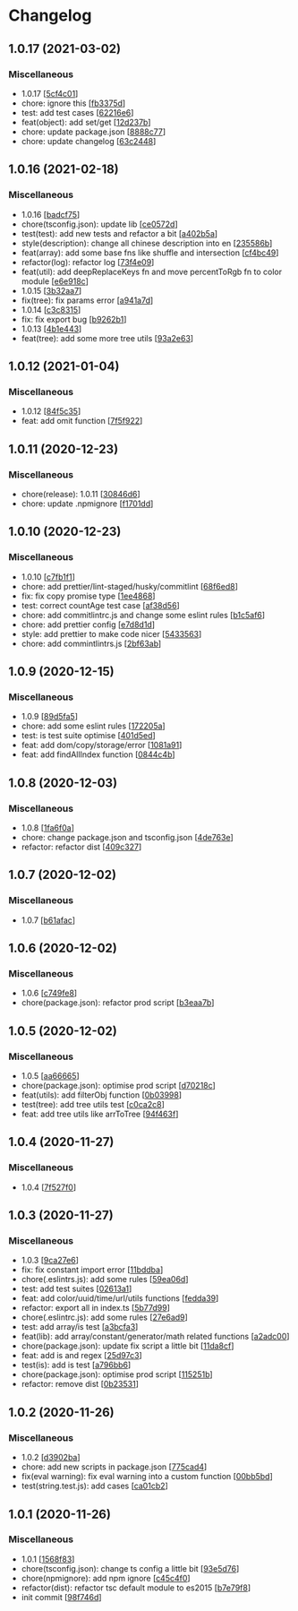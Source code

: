 # Changelog

<a name="1.0.17"></a>
## 1.0.17 (2021-03-02)

### Miscellaneous

-  1.0.17 [[5cf4c01](https://github.com/Zhaocl1997/easy-fns-ts/commit/5cf4c01e5147e3ff7102d228e402a1e85cf94c7a)]
-  chore: ignore this [[fb3375d](https://github.com/Zhaocl1997/easy-fns-ts/commit/fb3375dd3d3fb1112821b1601d79668bb1283bb3)]
-  test: add test cases [[62216e6](https://github.com/Zhaocl1997/easy-fns-ts/commit/62216e619e70888668b1406a1ad216c73174afb0)]
-  feat(object): add set/get [[12d237b](https://github.com/Zhaocl1997/easy-fns-ts/commit/12d237b58e006a3304cdc77422ebe0e7ae78f2be)]
-  chore: update package.json [[8888c77](https://github.com/Zhaocl1997/easy-fns-ts/commit/8888c77d011285d7c0205069f423cb8ce91ad20e)]
-  chore: update changelog [[63c2448](https://github.com/Zhaocl1997/easy-fns-ts/commit/63c24488c08c6bcc61b1e2d301de9379575cfa8a)]


<a name="1.0.16"></a>
## 1.0.16 (2021-02-18)

### Miscellaneous

-  1.0.16 [[badcf75](https://github.com/Zhaocl1997/easy-fns-ts/commit/badcf7596618932008085a78338f4f7940eaf818)]
-  chore(tsconfig.json): update lib [[ce0572d](https://github.com/Zhaocl1997/easy-fns-ts/commit/ce0572d0e8e9c6bed9af4853b70bdb5564cf6af9)]
-  test(test): add new tests and refactor a bit [[a402b5a](https://github.com/Zhaocl1997/easy-fns-ts/commit/a402b5ad9f0feecb5237d1f9ce140814da27ecd3)]
-  style(description): change all chinese description into en [[235586b](https://github.com/Zhaocl1997/easy-fns-ts/commit/235586b6ef213aa14d7c32504a9b41ae1cae8350)]
-  feat(array): add some base fns like shuffle and intersection [[cf4bc49](https://github.com/Zhaocl1997/easy-fns-ts/commit/cf4bc49f0cc621ad981e236626aa05006e58a6f0)]
-  refactor(log): refactor log [[73f4e09](https://github.com/Zhaocl1997/easy-fns-ts/commit/73f4e098288e77d8dd9f1fd7ec73f780e74b4c33)]
-  feat(util): add deepReplaceKeys fn and move percentToRgb fn to color module [[e6e918c](https://github.com/Zhaocl1997/easy-fns-ts/commit/e6e918c4eaceaabe5b54e9d7309a8b4cc3dc2fdd)]
-  1.0.15 [[3b32aa7](https://github.com/Zhaocl1997/easy-fns-ts/commit/3b32aa7f240d7be4816e8c6759bb47d177527192)]
-  fix(tree): fix params error [[a941a7d](https://github.com/Zhaocl1997/easy-fns-ts/commit/a941a7da9f9b3b96e1db044fb08b273ab5e18c60)]
-  1.0.14 [[c3c8315](https://github.com/Zhaocl1997/easy-fns-ts/commit/c3c8315f1061483d388aa55dcde34c1309607cf9)]
-  fix: fix export bug [[b9262b1](https://github.com/Zhaocl1997/easy-fns-ts/commit/b9262b1328a60d7e44eb4fbd84378abd017dc528)]
-  1.0.13 [[4b1e443](https://github.com/Zhaocl1997/easy-fns-ts/commit/4b1e443b77b11590730272b100a6f06ffd7d70ce)]
-  feat(tree): add some more tree utils [[93a2e63](https://github.com/Zhaocl1997/easy-fns-ts/commit/93a2e63a65ce56b56e9ca3d5a90a82d458588022)]


<a name="1.0.12"></a>
## 1.0.12 (2021-01-04)

### Miscellaneous

-  1.0.12 [[84f5c35](https://github.com/Zhaocl1997/easy-fns-ts/commit/84f5c353d788b85ba235806ea43e8fb14964ef74)]
-  feat: add omit function [[7f5f922](https://github.com/Zhaocl1997/easy-fns-ts/commit/7f5f922ad1502b7a20842e796283c6b3e05ca464)]


<a name="1.0.11"></a>
## 1.0.11 (2020-12-23)

### Miscellaneous

-  chore(release): 1.0.11 [[30846d6](https://github.com/Zhaocl1997/easy-fns-ts/commit/30846d61c54ebf73b102bbc205b85e0640c0416b)]
-  chore: update .npmignore [[f1701dd](https://github.com/Zhaocl1997/easy-fns-ts/commit/f1701ddf541fb1d64f3eb9d2fdd8582468d5ed81)]


<a name="1.0.10"></a>
## 1.0.10 (2020-12-23)

### Miscellaneous

-  1.0.10 [[c7fb1f1](https://github.com/Zhaocl1997/easy-fns-ts/commit/c7fb1f164a80b893ae747a2597277cbd9d227d52)]
-  chore: add prettier/lint-staged/husky/commitlint [[68f6ed8](https://github.com/Zhaocl1997/easy-fns-ts/commit/68f6ed8a1c3f3742317df18be9c5cdb51aba5dd6)]
-  fix: fix copy promise type [[1ee4868](https://github.com/Zhaocl1997/easy-fns-ts/commit/1ee48683b5919f65fdc305d22e157d65ba88ea67)]
-  test: correct countAge test case [[af38d56](https://github.com/Zhaocl1997/easy-fns-ts/commit/af38d560b0e9579b5300b9008d3ccd2f1c55d8f7)]
-  chore: add commitlintrc.js and change some eslint rules [[b1c5af6](https://github.com/Zhaocl1997/easy-fns-ts/commit/b1c5af6b935f681c9a672a7158612fba486cd5df)]
-  chore: add prettier config [[e7d8d1d](https://github.com/Zhaocl1997/easy-fns-ts/commit/e7d8d1de323a3027fa173e8e3be44775430e28ee)]
-  style: add prettier to make code nicer [[5433563](https://github.com/Zhaocl1997/easy-fns-ts/commit/5433563f5426a03303696a865d52748e4928e61c)]
-  chore: add commintlintrs.js [[2bf63ab](https://github.com/Zhaocl1997/easy-fns-ts/commit/2bf63abc883ca50714a4f3d6a0d00b41a486f7f3)]


<a name="1.0.9"></a>
## 1.0.9 (2020-12-15)

### Miscellaneous

-  1.0.9 [[89d5fa5](https://github.com/Zhaocl1997/easy-fns-ts/commit/89d5fa5dbd75c22ce980f86788147f907adce798)]
-  chore: add some eslint rules [[172205a](https://github.com/Zhaocl1997/easy-fns-ts/commit/172205a32078999b525d3c64aac0d68670e8cf47)]
-  test: is test suite optimise [[401d5ed](https://github.com/Zhaocl1997/easy-fns-ts/commit/401d5eda89b24a69e7ed6f7c891229f5fadb8305)]
-  feat: add dom/copy/storage/error [[1081a91](https://github.com/Zhaocl1997/easy-fns-ts/commit/1081a9110046c9c9a5f848fc01773ed9baf17830)]
-  feat: add findAllIndex function [[0844c4b](https://github.com/Zhaocl1997/easy-fns-ts/commit/0844c4b8c5c0ca37c5702862c884aeef286f78db)]


<a name="1.0.8"></a>
## 1.0.8 (2020-12-03)

### Miscellaneous

-  1.0.8 [[1fa6f0a](https://github.com/Zhaocl1997/easy-fns-ts/commit/1fa6f0a7179df329b093d73aa12e2c51e5cc4a0b)]
-  chore: change package.json and tsconfig.json [[4de763e](https://github.com/Zhaocl1997/easy-fns-ts/commit/4de763e8c1ac81fa20dc2b07b83887e448ee2087)]
-  refactor: refactor dist [[409c327](https://github.com/Zhaocl1997/easy-fns-ts/commit/409c3270be00270aedc0ac4f538c1e47cea2bccf)]


<a name="1.0.7"></a>
## 1.0.7 (2020-12-02)

### Miscellaneous

-  1.0.7 [[b61afac](https://github.com/Zhaocl1997/easy-fns-ts/commit/b61afac5aae57fb914258a4e5ce2ea23686d6003)]


<a name="1.0.6"></a>
## 1.0.6 (2020-12-02)

### Miscellaneous

-  1.0.6 [[c749fe8](https://github.com/Zhaocl1997/easy-fns-ts/commit/c749fe8d4ab98d6ffa504e9c3a70cf7e64e35f8d)]
-  chore(package.json): refactor prod script [[b3eaa7b](https://github.com/Zhaocl1997/easy-fns-ts/commit/b3eaa7b9a9a34f7888ea713a810972f32ca4dce0)]


<a name="1.0.5"></a>
## 1.0.5 (2020-12-02)

### Miscellaneous

-  1.0.5 [[aa66665](https://github.com/Zhaocl1997/easy-fns-ts/commit/aa66665751d1cee3865a74ec0730389ee487596b)]
-  chore(package.json): optimise prod script [[d70218c](https://github.com/Zhaocl1997/easy-fns-ts/commit/d70218c52c21d76b9ab7756fd852e0d125160d29)]
-  feat(utils): add filterObj function [[0b03998](https://github.com/Zhaocl1997/easy-fns-ts/commit/0b039986bd6c08cf12dedc8af7689f3016308872)]
-  test(tree): add tree utils test [[c0ca2c8](https://github.com/Zhaocl1997/easy-fns-ts/commit/c0ca2c890eed9c0f0113a6529cfae43dc7f69b99)]
-  feat: add tree utils like arrToTree [[94f463f](https://github.com/Zhaocl1997/easy-fns-ts/commit/94f463f767a020fc61dec1585884cf34f353af4a)]


<a name="1.0.4"></a>
## 1.0.4 (2020-11-27)

### Miscellaneous

-  1.0.4 [[7f527f0](https://github.com/Zhaocl1997/easy-fns-ts/commit/7f527f05b1a2982c9c818ef37504bca7ae2b5cbb)]


<a name="1.0.3"></a>
## 1.0.3 (2020-11-27)

### Miscellaneous

-  1.0.3 [[9ca27e6](https://github.com/Zhaocl1997/easy-fns-ts/commit/9ca27e6a66e6ad060c4ee8621242db12dcfed267)]
-  fix: fix constant import error [[11bddba](https://github.com/Zhaocl1997/easy-fns-ts/commit/11bddba6e1640798ba632ed84b4a0380836e6aa9)]
-  chore(.eslintrs.js): add some rules [[59ea06d](https://github.com/Zhaocl1997/easy-fns-ts/commit/59ea06dc8986e7da8b1e4651ce8db8ed7cc14ade)]
-  test: add test suites [[02613a1](https://github.com/Zhaocl1997/easy-fns-ts/commit/02613a1e68c34809946e03ed72bf9dc93e3ed3ef)]
-  feat: add color/uuid/time/url/utils functions [[fedda39](https://github.com/Zhaocl1997/easy-fns-ts/commit/fedda3966065de4698a6c4954aa888b21b075851)]
-  refactor: export all in index.ts [[5b77d99](https://github.com/Zhaocl1997/easy-fns-ts/commit/5b77d99a6f99b18451ac2e6936e86b3a67dfde3b)]
-  chore(.eslintrc.js): add some rules [[27e6ad9](https://github.com/Zhaocl1997/easy-fns-ts/commit/27e6ad93dd100335c0bda35b35600bdf30b2dc43)]
-  test: add array/is test [[a3bcfa3](https://github.com/Zhaocl1997/easy-fns-ts/commit/a3bcfa3c321c880fbb5e4e65a196b3a550433e04)]
-  feat(lib): add array/constant/generator/math related functions [[a2adc00](https://github.com/Zhaocl1997/easy-fns-ts/commit/a2adc00e8ff33a5ed03e349dd43c9cea324db2fb)]
-  chore(package.json): update fix script a little bit [[11da8cf](https://github.com/Zhaocl1997/easy-fns-ts/commit/11da8cf94da1b39778a2088ecc01e2e6ab578545)]
-  feat: add is and regex [[25d97c3](https://github.com/Zhaocl1997/easy-fns-ts/commit/25d97c39244bee8fa3eeeaa4f35b17683cb9648c)]
-  test(is): add is test [[a796bb6](https://github.com/Zhaocl1997/easy-fns-ts/commit/a796bb633d6bcf505c06936db796c68ba3f3c9af)]
-  chore(package.json): optimise prod script [[115251b](https://github.com/Zhaocl1997/easy-fns-ts/commit/115251b27073d4ee20eb501adfd80eca9ccb9f86)]
-  refactor: remove dist [[0b23531](https://github.com/Zhaocl1997/easy-fns-ts/commit/0b235311a1bc85f8240cc1fb4266feea1d950327)]


<a name="1.0.2"></a>
## 1.0.2 (2020-11-26)

### Miscellaneous

-  1.0.2 [[d3902ba](https://github.com/Zhaocl1997/easy-fns-ts/commit/d3902baf7f028639dc0dbda00199a1a1af927967)]
-  chore: add new scripts in package.json [[775cad4](https://github.com/Zhaocl1997/easy-fns-ts/commit/775cad4239774c838852733ada22199ee3bb03e8)]
-  fix(eval warning): fix eval warning into a custom function [[00bb5bd](https://github.com/Zhaocl1997/easy-fns-ts/commit/00bb5bd2705ff6831bab19063d93645b3d36af14)]
-  test(string.test.js): add cases [[ca01cb2](https://github.com/Zhaocl1997/easy-fns-ts/commit/ca01cb26a34c8528aa23a618379b96950c9923c1)]


<a name="1.0.1"></a>
## 1.0.1 (2020-11-26)

### Miscellaneous

-  1.0.1 [[1568f83](https://github.com/Zhaocl1997/easy-fns-ts/commit/1568f83fde6c5c497e5499b19858deb856db1722)]
-  chore(tsconfig.json): change ts config a little bit [[93e5d76](https://github.com/Zhaocl1997/easy-fns-ts/commit/93e5d764f8f38a83d59c3c010c067fe943e39b2f)]
-  chore(npmignore): add npm ignore [[c45c4f0](https://github.com/Zhaocl1997/easy-fns-ts/commit/c45c4f0de89b1ac7df73483f9f577cc99a8f4419)]
-  refactor(dist): refactor tsc default module to es2015 [[b7e79f8](https://github.com/Zhaocl1997/easy-fns-ts/commit/b7e79f819a0c60d6c9b6c79d8236e2744775e0ec)]
-  init commit [[98f746d](https://github.com/Zhaocl1997/easy-fns-ts/commit/98f746d37902b39e8f489ff9aae6471ac5d71b2b)]


